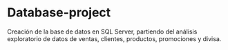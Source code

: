 # Database-project
Creación de la base de datos en SQL Server, partiendo del análisis exploratorio de datos de ventas, clientes, productos, promociones y divisa.
